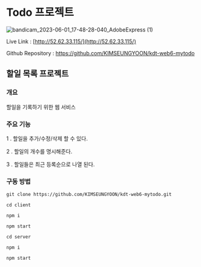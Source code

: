 #  Todo 프로젝트 
![bandicam_2023-06-01_17-48-28-040_AdobeExpress (1)](https://github.com/KIMSEUNGYOON/kdt-web6-mytodo/assets/71888374/bb41d15b-dccd-4e7a-a3fc-cdd023789628)


Live Link : [http://52.62.33.115/](http://52.62.33.115/)

Github Repository : https://github.com/KIMSEUNGYOON/kdt-web6-mytodo

## 할일 목록 프로젝트

### 개요

할일을 기록하기 위한 웹 서비스


### 주요 기능
1 . 할일을 추가/수정/삭제 할 수 있다.

2 . 할일의 개수를 명시해준다.

3 .  할일들은 최근 등록순으로 나열 된다.

### 구동 방법
```
git clone https://github.com/KIMSEUNGYOON/kdt-web6-mytodo.git

cd client

npm i

npm start
```
```
cd server

npm i 

npm start
```
